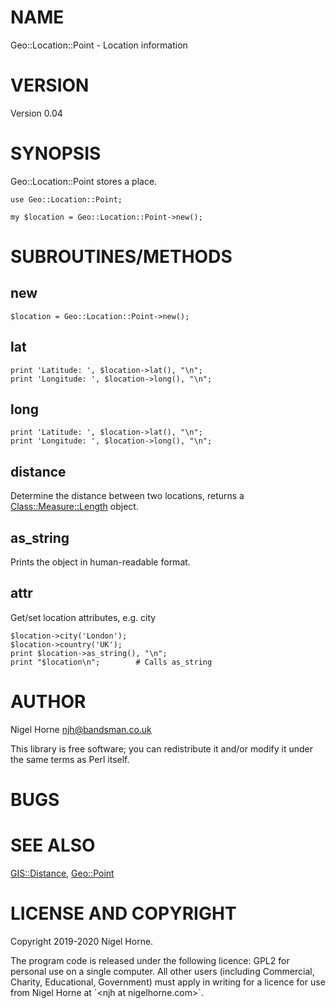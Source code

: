 # NAME

Geo::Location::Point - Location information

# VERSION

Version 0.04

# SYNOPSIS

Geo::Location::Point stores a place.

    use Geo::Location::Point;

    my $location = Geo::Location::Point->new();

# SUBROUTINES/METHODS

## new

    $location = Geo::Location::Point->new();

## lat

    print 'Latitude: ', $location->lat(), "\n";
    print 'Longitude: ', $location->long(), "\n";

## long

    print 'Latitude: ', $location->lat(), "\n";
    print 'Longitude: ', $location->long(), "\n";

## distance

Determine the distance between two locations,
returns a [Class::Measure::Length](https://metacpan.org/pod/Class%3A%3AMeasure%3A%3ALength) object.

## as\_string

Prints the object in human-readable format.

## attr

Get/set location attributes, e.g. city

    $location->city('London');
    $location->country('UK');
    print $location->as_string(), "\n";
    print "$location\n";        # Calls as_string

# AUTHOR

Nigel Horne <njh@bandsman.co.uk>

This library is free software; you can redistribute it and/or modify
it under the same terms as Perl itself.

# BUGS

# SEE ALSO

[GIS::Distance](https://metacpan.org/pod/GIS%3A%3ADistance),
[Geo::Point](https://metacpan.org/pod/Geo%3A%3APoint)

# LICENSE AND COPYRIGHT

Copyright 2019-2020 Nigel Horne.

The program code is released under the following licence: GPL2 for personal use on a single computer.
All other users (including Commercial, Charity, Educational, Government)
must apply in writing for a licence for use from Nigel Horne at \`&lt;njh at nigelhorne.com>\`.
